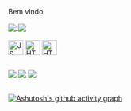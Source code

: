 Bem vindo
<!-- status -->
<div>
  <a href="https://github.com/Nobres-gui">
    <img  align="center" src="https://github-readme-stats.vercel.app/api?username=Nobres-gui&theme=city_lights" />
    <img  align="center" src="https://github-readme-stats.vercel.app/api/top-langs?username=Nobres-gui&layout=compact&langs_count=8&card_width=320&theme=city_lights" />
  </a>
</div>
<div style="display: inline_block"><br> 
  <img  align= "center" alt="JS" height="30" src="https://cdn.jsdelivr.net/gh/devicons/devicon@latest/icons/javascript/javascript-plain.svg" />         
  <img  align= "center" alt="HTML" height="30" src="https://cdn.jsdelivr.net/gh/devicons/devicon@latest/icons/html5/html5-plain.svg"/>
  <img  align= "center" alt="HTML" height="30" src="https://cdn.jsdelivr.net/gh/devicons/devicon@latest/icons/css3/css3-plain.svg" />
          
</div>  

##

<div>
<a href="https://www.instagram.com/nobres_gui/" target"_blank"><img src="https://img.shields.io/badge/Instagram-E4405F?style=for-the-badge&logo=instagram&logoColor=white"></a>
<a href="mailto:guilherme.souza@sptech.school"><img src="https://img.shields.io/badge/Gmail-D14836?style=for-the-badge&logo=gmail&logoColor=white"></a>
<a href="https://www.linkedin.com/in/guilherme-nobres-85bab1302/"><img src="https://img.shields.io/badge/LinkedIn-0077B5?style=for-the-badge&logo=linkedin&logoColor=white" /></a>
</div>

##

[![Ashutosh's github activity graph](https://github-readme-activity-graph.vercel.app/graph?username=Nobres-gui&bg_color=0d1117&color=ffffff&line=7daefc&point=c7c7c7&area=true&hide_border=true)](https://github.com/ashutosh00710/github-readme-activity-graph)
